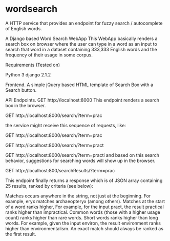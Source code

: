 # wordsearch
A HTTP service that provides an endpoint for fuzzy search / autocomplete of English words.

A Django based Word Search WebApp This WebApp basically renders a search box on browser where the user can type in a word as an
input to search that word in a dataset containing 333,333 English words and the frequency of their usage in some corpus.

Requirements (Tested on)

Python 3
django 2.1.2

Frontend.
A simple jQuery based HTML template of Search Box with a Search button.

API Endpoints.
GET http://localhost:8000 This endpoint renders a search box in the browser.

GET http://localhost:8000/search/?term=prac

the service might receive this sequence of requests, like:

GET http://localhost:8000/search/?term=prac

GET http://localhost:8000/search/?term=pract

GET http://localhost:8000/search/?term=practi and based on this search behavior, suggestions for searching words will show up in the browser.

GET http://localhost:800/searchResults/?term=prac

This endpoint finally returns a response which is of JSON array containing 25 results, ranked by criteria (see below):

Matches occurs anywhere in the string, not just at the beginning. For example, eryx matches archaeopteryx (among others).
Matches at the start of a word ranks higher, For example, for the input pract, the result practical ranks higher than impractical.
Common words (those with a higher usage count) ranks higher than rare words.
Short words ranks higher than long words. For example, given the input environ, the result environment ranks higher than environmentalism.
An exact match should always be ranked as the first result.
